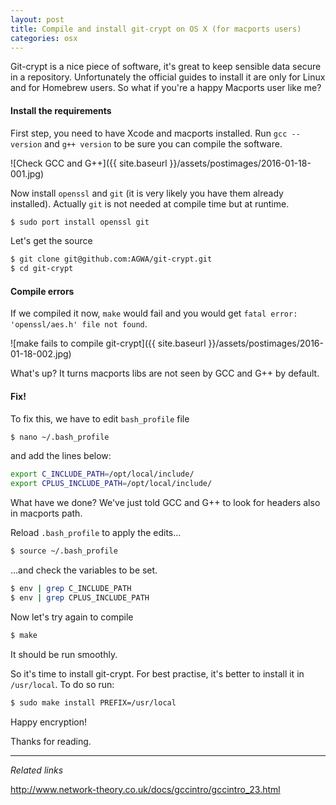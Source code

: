 ```yaml
---
layout: post
title: Compile and install git-crypt on OS X (for macports users)
categories: osx
---
```


Git-crypt is a nice piece of software, it's great to keep sensible data secure in a repository. Unfortunately the official guides to install it are only for Linux and for Homebrew users. So what if you're a happy Macports user like me?

#### Install the requirements

First step, you need to have Xcode and macports installed. Run ```gcc --version``` and ```g++ version``` to be sure you can compile the software.

![Check GCC and G++]({{ site.baseurl }}/assets/postimages/2016-01-18-001.jpg)

Now install ```openssl``` and ```git``` (it is very likely you have them already installed). Actually ```git``` is not needed at compile time but at runtime.

```sh
$ sudo port install openssl git
```

Let's get the source

```sh
$ git clone git@github.com:AGWA/git-crypt.git
$ cd git-crypt
```

#### Compile errors

If we compiled it now, ```make``` would fail and you would get ```fatal error: 'openssl/aes.h' file not found```.

![make fails to compile git-crypt]({{ site.baseurl }}/assets/postimages/2016-01-18-002.jpg)

What's up? It turns macports libs are not seen by GCC and G++ by default.

#### Fix!

To fix this, we have to edit ```bash_profile``` file

```sh
$ nano ~/.bash_profile
```

and add the lines below:

```sh
export C_INCLUDE_PATH=/opt/local/include/
export CPLUS_INCLUDE_PATH=/opt/local/include/
```

What have we done? We've just told GCC and G++ to look for headers also in macports path.

Reload `.bash_profile` to apply the edits...

```sh
$ source ~/.bash_profile
```

...and check the variables to be set.

```sh
$ env | grep C_INCLUDE_PATH
$ env | grep CPLUS_INCLUDE_PATH
```

Now let's try again to compile

```sh
$ make
```

It should be run smoothly.

So it's time to install git-crypt. For best practise, it's better to install it in `/usr/local`. To do so run:

```sh
$ sudo make install PREFIX=/usr/local
```

Happy encryption!

Thanks for reading.

---
*Related links*

http://www.network-theory.co.uk/docs/gccintro/gccintro_23.html
